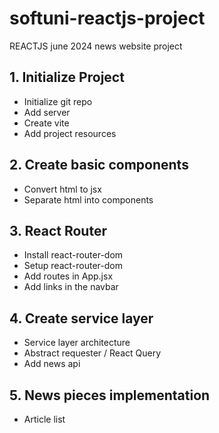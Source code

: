 # softuni-reactjs-project
REACTJS june 2024 news website project

## 1. Initialize Project
* Initialize git repo
* Add server
* Create vite 
* Add project resources
## 2. Create basic components
* Convert html to jsx
* Separate html into components 
## 3. React Router
* Install react-router-dom
* Setup react-router-dom
* Add routes in App.jsx
* Add links in the navbar
## 4. Create service layer
* Service layer architecture
* Abstract requester / React Query
* Add news api
## 5. News pieces implementation
* Article list
